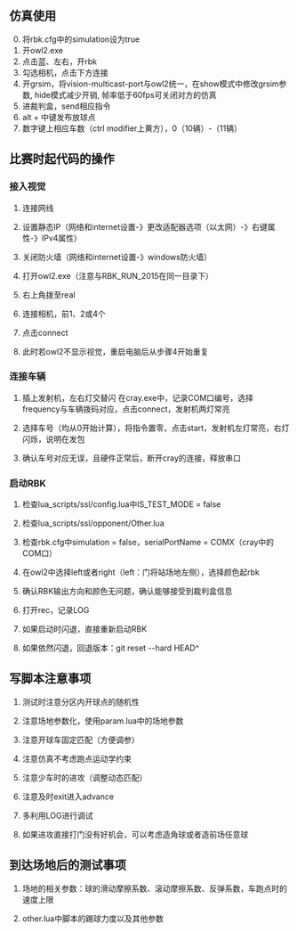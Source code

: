 ## 仿真使用

0. 将rbk.cfg中的simulation设为true  
1. 开owl2.exe  
2. 点击蓝、左右，开rbk  
3. 勾选相机，点击下方连接  
4. 开grsim，将vision-multicast-port与owl2统一，在show模式中修改grsim参数, hide模式减少开销, 帧率低于60fps可关闭对方的仿真
5. 进裁判盒，send相应指令  
6. alt + 中键发布放球点  
7. 数字键上相应车数（ctrl modifier上黄方），0（10辆）-（11辆）

## 比赛时起代码的操作

### 接入视觉

1. 连接网线

2. 设置静态IP（网络和internet设置-》更改适配器选项（以太网）-》右键属性-》IPv4属性）

3. 关闭防火墙（网络和internet设置-》windows防火墙）

4. 打开owl2.exe（注意与RBK_RUN_2015在同一目录下）

5. 右上角拨至real

6. 连接相机，前1、2或4个

7. 点击connect

8. 此时若owl2不显示视觉，重启电脑后从步骤4开始重复

### 连接车辆

1. 插上发射机，左右灯交替闪
在cray.exe中，记录COM口编号，选择frequency与车辆拨码对应，点击connect，发射机两灯常亮

2. 选择车号（均从0开始计算），将指令置零，点击start，发射机左灯常亮，右灯闪烁，说明在发包

3. 确认车号对应无误，且硬件正常后，断开cray的连接，释放串口

### 启动RBK

1. 检查lua_scripts/ssl/config.lua中IS_TEST_MODE = false

2. 检查lua_scripts/ssl/opponent/Other.lua

3. 检查rbk.cfg中simulation = false，serialPortName = COMX（cray中的COM口）

4. 在owl2中选择left或者right（left：门将站场地左侧），选择颜色起rbk

5. 确认RBK输出方向和颜色无问题，确认能够接受到裁判盒信息

6. 打开rec，记录LOG

7. 如果启动时闪退，直接重新启动RBK

8. 如果依然闪退，回退版本：git reset --hard HEAD^

## 写脚本注意事项

1. 测试时注意分区内开球点的随机性

2. 注意场地参数化，使用param.lua中的场地参数

3. 注意开球车固定匹配（方便调参）

4. 注意仿真不考虑跑点运动学约束

5. 注意少车时的进攻（调整动态匹配）

6. 注意及时exit进入advance

7. 多利用LOG进行调试

8. 如果进攻直接打门没有好机会，可以考虑造角球或者造前场任意球

## 到达场地后的测试事项

1. 场地的相关参数：球的滑动摩擦系数、滚动摩擦系数、反弹系数，车跑点时的速度上限

2. other.lua中脚本的踢球力度以及其他参数
